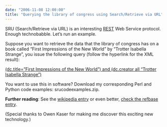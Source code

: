 ```yaml
---
date: "2006-11-08 12:00:00"
title: "Querying the library of congress using Search/Retrieve via URL"
---
```




SRU (Search/Retrieve via URL) is an interesting [REST](https://en.wikipedia.org/wiki/REST) Web Service protocol.
Enough technobabble. Let&rsquo;s run an example.

 Suppose you want to retrieve the data that the library of congress has on a book called &ldquo;First Impressions of the New World&rdquo; by &ldquo;Trotter Isabella Strange&rdquo;, you issue the following query (follow the hyperlink for the XML result):

[(dc.title=&rdquo;First Impressions of the New World&rdquo;) and (dc.creator all &ldquo;Trotter Isabella Strange&rdquo;)](http://z3950.loc.gov:7090/voyager?operation=searchRetrieve&#038;version=1.1&#038;recordPacking=xml&#038;startRecord=1&#038;maximumRecords=20&#038;query=(dc.title%3D%22First%20Impressions%20of%20the%20New%20World%22)%20and%20(dc.creator%20all%20%22Trotter%20Isabella%20Strange%22))

You want to use this in software? Download my corresponding Perl and Python code examples: srucodeexamples.zip.

__Further reading__: See the [wikipedia entry](https://en.wikipedia.org/wiki/SRW) or even better, [check the refbase entry](http://wiki.refbase.net/index.php/Search/Retrieve_web_services).

(Special thanks to Owen Kaser for making me discover this exciting new technology.)

